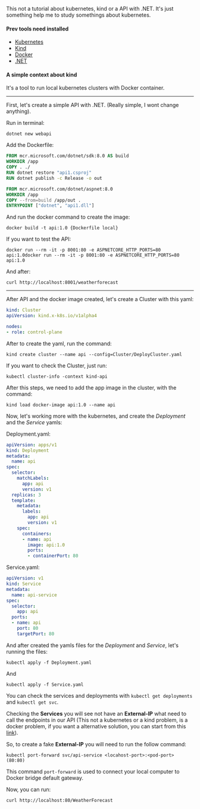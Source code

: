 This not a tutorial about kubernetes, kind or a API with .NET. It's just something help me to study somethings about kubernetes.

#### Prev tools need installed
- [Kubernetes](https://kubernetes.io/)
- [Kind](https://kind.sigs.k8s.io/docs/user/quick-start/)
- [Docker](https://docs.docker.com/get-docker/)
- [.NET](https://dotnet.microsoft.com/en-us/download)

#### A simple context about kind

It's a tool to run local kubernetes clusters with Docker container.
_____________________________________

First, let's create a simple API with .NET. (Really simple, I wont change anything).

Run in terminal:

	dotnet new webapi

Add the Dockerfile:
```Dockerfile
FROM mcr.microsoft.com/dotnet/sdk:8.0 AS build
WORKDIR /app
COPY . ./
RUN dotnet restore "api1.csproj"
RUN dotnet publish -c Release -o out

FROM mcr.microsoft.com/dotnet/aspnet:8.0
WORKDIR /app
COPY --from=build /app/out .
ENTRYPOINT ["dotnet", "api1.dll"]
```

And run the docker command to create the image:

	docker build -t api:1.0 {Dockerfile local}

If you want to test the API:

	docker run --rm -it -p 8001:80 -e ASPNETCORE_HTTP_PORTS=80 api:1.0docker run --rm -it -p 8001:80 -e ASPNETCORE_HTTP_PORTS=80 api:1.0

And after:

	curl http://localhost:8001/weatherforecast
___

After API and the docker image created, let's create a Cluster with this yaml:

```yaml
kind: Cluster
apiVersion: kind.x-k8s.io/v1alpha4

nodes:
- role: control-plane
```

After to create the yaml, run the command:

	kind create cluster --name api --config=Cluster/DeployCluster.yaml

If you want to check the Cluster, just run:

	kubectl cluster-info -context kind-api

After this steps, we need to add the app image in the cluster, with the command:

	kind load docker-image api:1.0 --name api

Now, let's working more with the kubernetes, and create the *Deployment* and the *Service* yamls:

Deployment.yaml:
```yaml
apiVersion: apps/v1
kind: Deployment
metadata:
  name: api
spec:
  selector:
    matchLabels:
      app: api
      version: v1
  replicas: 3
  template:
    metadata:
      labels:
        app: api
        version: v1
    spec:
      containers:
      - name: api
        image: api:1.0
        ports:
        - containerPort: 80
```

Service.yaml:
```yaml
apiVersion: v1
kind: Service
metadata:
  name: api-service
spec:
  selector:
    app: api
  ports:
  - name: api
    port: 80
    targetPort: 80
```

And after created the yamls files for the *Deployment* and *Service*, let's running the files:

	kubectl apply -f Deployment.yaml
And

	kubectl apply -f Service.yaml

You can check the services and deployments with `kubectl get deployments` and `kubectl get svc`.

Checking the **Services** you will see not have an **External-IP** what need to call the endpoints in our API (This not a kubernetes or a kind problem, is a docker problem, if you want a alternative solution, you can start from this [link](https://github.com/kubernetes-sigs/kind/issues/1200#issuecomment-647145134)).

So, to create a fake **External-IP** you will need to run the follow command:

	kubectl port-forward svc/api-service <locahost-port>:<pod-port> (80:80)

This command `port-forward` is used to connect your local computer to Docker bridge default gateway.

Now, you can run:

	curl http://localhost:80/WeatherForecast